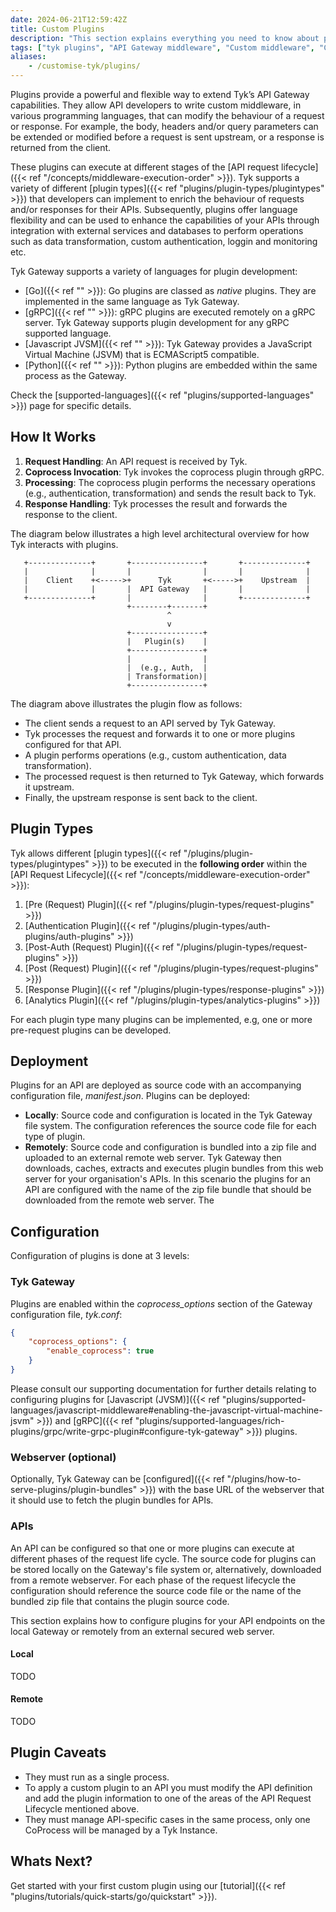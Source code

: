 ```yaml
---
date: 2024-06-21T12:59:42Z
title: Custom Plugins
description: "This section explains everything you need to know about plugins. This page gives plugins overview and provides links to the appropriate documentation."
tags: ["tyk plugins", "API Gateway middleware", "Custom middleware", "Custom API request"]
aliases:
    - /customise-tyk/plugins/
---
```


Plugins provide a powerful and flexible way to extend Tyk’s API Gateway capabilities. They allow API developers to write custom middleware, in various programming languages, that can modify the behaviour of a request or response. For example, the body, headers and/or query parameters can be extended or modified before a request is sent upstream, or a response is returned from the client. 

These plugins can execute at different stages of the [API request lifecycle]({{< ref "/concepts/middleware-execution-order" >}}). Tyk supports a variety of different [plugin types]({{< ref "plugins/plugin-types/plugintypes" >}}) that developers can implement to enrich the behaviour of requests and/or responses for their APIs. Subsequently, plugins offer language flexibility and can be used to enhance the capabilities of your APIs through integration with external services and databases to perform operations such as data transformation, custom authentication, loggin and monitoring etc.

Tyk Gateway supports a variety of languages for plugin development:

- [Go]({{< ref "" >}}): Go plugins are classed as *native* plugins. They are implemented in the same language as Tyk Gateway.  
- [gRPC]({{< ref "" >}}): gRPC plugins are executed remotely on a gRPC server. Tyk Gateway supports plugin development for any gRPC supported language.
- [Javascript JVSM]({{< ref "" >}}): Tyk Gateway provides a JavaScript Virtual Machine (JSVM) that is ECMAScript5 compatible.
- [Python]({{< ref "" >}}): Python plugins are embedded within the same process as the Gateway.

Check the [supported-languages]({{< ref "plugins/supported-languages" >}}) page for specific details.

## How It Works

1. **Request Handling**: An API request is received by Tyk.
2. **Coprocess Invocation**: Tyk invokes the coprocess plugin through gRPC.
3. **Processing**: The coprocess plugin performs the necessary operations (e.g., authentication, transformation) and sends the result back to Tyk.
4. **Response Handling**: Tyk processes the result and forwards the response to the client.

The diagram below illustrates a high level architectural overview for how Tyk interacts with plugins.

       +--------------+       +----------------+       +--------------+
       |              |       |                |       |              |
       |    Client    +<----->+      Tyk       +<----->+    Upstream  |
       |              |       |  API Gateway   |       |              |
       +--------------+       |                |       +--------------+
                              +--------+-------+
                                       ^
                                       v
                              +----------------+
                              |   Plugin(s)    |
                              +----------------+
                              |                |
                              |  (e.g., Auth,  |
                              | Transformation)|
                              +----------------+

The diagram above illustrates the plugin flow as follows:

- The client sends a request to an API served by Tyk Gateway.
- Tyk processes the request and forwards it to one or more plugins configured for that API.
- A plugin performs operations (e.g., custom authentication, data transformation).
- The processed request is then returned to Tyk Gateway, which forwards it upstream.
- Finally, the upstream response is sent back to the client.

## Plugin Types

Tyk allows different [plugin types]({{< ref "/plugins/plugin-types/plugintypes" >}}) to be executed in the **following order**  within the [API Request Lifecycle]({{< ref "/concepts/middleware-execution-order" >}}):

1. [Pre (Request) Plugin]({{< ref "/plugins/plugin-types/request-plugins" >}})
2. [Authentication Plugin]({{< ref "/plugins/plugin-types/auth-plugins/auth-plugins" >}})
3. [Post-Auth (Request) Plugin]({{< ref "/plugins/plugin-types/request-plugins" >}})
4. [Post (Request) Plugin]({{< ref "/plugins/plugin-types/request-plugins" >}})
5. [Response Plugin]({{< ref "/plugins/plugin-types/response-plugins" >}})
6. [Analytics Plugin]({{< ref "/plugins/plugin-types/analytics-plugins" >}})

For each plugin type many plugins can be implemented, e.g, one or more pre-request plugins can be developed.

## Deployment

Plugins for an API are deployed as source code with an accompanying configuration file, *manifest.json*. Plugins can be deployed:

- **Locally**: Source code and configuration is located in the Tyk Gateway file system. The configuration references the source code file for each type of plugin. 
- **Remotely**: Source code and configuration is bundled into a zip file and uploaded to an external remote web server. Tyk Gateway then downloads, caches, extracts and executes plugin bundles from this web server for your organisation's APIs. In this scenario the plugins for an API are configured with the name of the zip file bundle that should be downloaded from the remote web server. The 

## Configuration

Configuration of plugins is done at 3 levels:

### Tyk Gateway

Plugins are enabled within the *coprocess_options* section of the Gateway configuration file, *tyk.conf*:

```json
{
    "coprocess_options": {
        "enable_coprocess": true
    }
}
```

Please consult our supporting documentation for further details relating to configuring plugins for [Javascript (JVSM)]({{< ref "plugins/supported-languages/javascript-middleware#enabling-the-javascript-virtual-machine-jsvm" >}}) and [gRPC]({{< ref "plugins/supported-languages/rich-plugins/grpc/write-grpc-plugin#configure-tyk-gateway" >}}) plugins.

### Webserver (optional)

Optionally, Tyk Gateway can be [configured]({{< ref "/plugins/how-to-serve-plugins/plugin-bundles" >}}) with the base URL of the webserver that it should use to fetch the plugin bundles for APIs.

### APIs

An API can be configured so that one or more plugins can execute at different phases of the request life cycle. The source code for plugins can be stored locally on the Gateway's file system or, alternatively, downloaded from a remote webserver.  For each phase of the request lifecycle the configuration should reference the source code file or the name of the bundled zip file that contains the plugin source code.

This section explains how to configure plugins for your API endpoints on the local Gateway or remotely from an external secured web server.

#### Local

TODO

#### Remote

TODO

## Plugin Caveats

- They must run as a single process.
- To apply a custom plugin to an API you must modify the API definition and add the plugin information to one of the areas of the API Request Lifecycle mentioned above.
- They must manage API-specific cases in the same process, only one CoProcess will be managed by a Tyk Instance.

## Whats Next?

Get started with your first custom plugin using our [tutorial]({{< ref "plugins/tutorials/quick-starts/go/quickstart" >}}).

